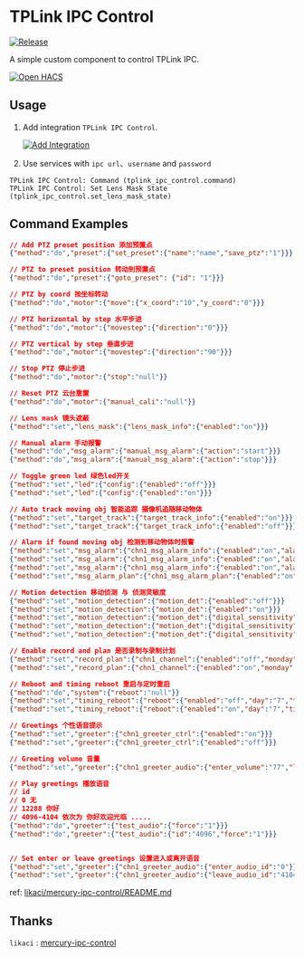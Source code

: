 # TPLink IPC Control

[![Release](https://img.shields.io/github/v/release/xiaodong-lx/tplink-ipc-control?display_name=tag)](https://github.com/xiaodong-lx/tplink-ipc-control/releases)


A simple custom component to control TPLink IPC.

[![Open HACS](https://my.home-assistant.io/badges/hacs_repository.svg)](https://my.home-assistant.io/redirect/hacs_repository/?owner=xiaodong-lx&repository=tplink-ipc-control&category=integration)

## Usage

1. Add integration `TPLink IPC Control`. 

    [![Add Integration](https://my.home-assistant.io/badges/config_flow_start.svg)](https://my.home-assistant.io/redirect/config_flow_start?domain=tplink_ipc_control)

2. Use services with `ipc url`、`username` and `password`
````
TPLink IPC Control: Command (tplink_ipc_control.command)
TPLink IPC Control: Set Lens Mask State (tplink_ipc_control.set_lens_mask_state)
````

## Command Examples

```json
// Add PTZ preset position 添加预置点
{"method":"do","preset":{"set_preset":{"name":"name","save_ptz":"1"}}}

// PTZ to preset position 转动到预置点
{"method":"do","preset":{"goto_preset": {"id": "1"}}}

// PTZ by coord 按坐标转动
{"method":"do","motor":{"move":{"x_coord":"10","y_coord":"0"}}}

// PTZ horizontal by step 水平步进
{"method":"do","motor":{"movestep":{"direction":"0"}}}

// PTZ vertical by step 垂直步进
{"method":"do","motor":{"movestep":{"direction":"90"}}}

// Stop PTZ 停止步进
{"method":"do","motor":{"stop":"null"}}

// Reset PTZ 云台重置
{"method":"do","motor":{"manual_cali":"null"}}

// Lens mask 镜头遮蔽
{"method":"set","lens_mask":{"lens_mask_info":{"enabled":"on"}}}

// Manual alarm 手动报警
{"method":"do","msg_alarm":{"manual_msg_alarm":{"action":"start"}}}
{"method":"do","msg_alarm":{"manual_msg_alarm":{"action":"stop"}}}

// Toggle green led 绿色led开关
{"method":"set","led":{"config":{"enabled":"off"}}}
{"method":"set","led":{"config":{"enabled":"on"}}}

// Auto track moving obj 智能追踪 摄像机追随移动物体
{"method":"set","target_track":{"target_track_info":{"enabled":"on"}}}
{"method":"set","target_track":{"target_track_info":{"enabled":"off"}}}

// Alarm if found moving obj 检测到移动物体时报警
{"method":"set","msg_alarm":{"chn1_msg_alarm_info":{"enabled":"on","alarm_type":"0","alarm_mode":["sound"]}}}
{"method":"set","msg_alarm":{"chn1_msg_alarm_info":{"enabled":"on","alarm_type":"0","alarm_mode":["light"]}}}
{"method":"set","msg_alarm":{"chn1_msg_alarm_info":{"enabled":"on","alarm_type":"0","alarm_mode":["sound","light"]}}}
{"method":"set","msg_alarm_plan":{"chn1_msg_alarm_plan":{"enabled":"on","alarm_plan_1":"0000-0000%2c127"}}}

// Motion detection 移动侦测 与 侦测灵敏度
{"method":"set","motion_detection":{"motion_det":{"enabled":"off"}}}
{"method":"set","motion_detection":{"motion_det":{"enabled":"on"}}}
{"method":"set","motion_detection":{"motion_det":{"digital_sensitivity":"20"}}}
{"method":"set","motion_detection":{"motion_det":{"digital_sensitivity":"50"}}}
{"method":"set","motion_detection":{"motion_det":{"digital_sensitivity":"80"}}}

// Enable record and plan 是否录制与录制计划
{"method":"set","record_plan":{"chn1_channel":{"enabled":"off","monday":"%5b%220000-2400%3a2%22%5d","tuesday":"%5b%220000-2400%3a2%22%5d","wednesday":"%5b%220000-2400%3a2%22%5d","thursday":"%5b%220000-2400%3a2%22%5d","friday":"%5b%220000-2400%3a2%22%5d","saturday":"%5b%220000-2400%3a2%22%5d","sunday":"%5b%220000-2400%3a2%22%5d"}}}
{"method":"set","record_plan":{"chn1_channel":{"enabled":"on","monday":"%5b%220000-2400%3a2%22%5d","tuesday":"%5b%220000-2400%3a2%22%5d","wednesday":"%5b%220000-2400%3a2%22%5d","thursday":"%5b%220000-2400%3a2%22%5d","friday":"%5b%220000-2400%3a2%22%5d","saturday":"%5b%220000-2400%3a2%22%5d","sunday":"%5b%220000-2400%3a2%22%5d"}}}

// Reboot and timing reboot 重启与定时重启
{"method":"do","system":{"reboot":"null"}}
{"method":"set","timing_reboot":{"reboot":{"enabled":"off","day":"7","time":"03%3a00%3a00"}}}
{"method":"set","timing_reboot":{"reboot":{"enabled":"on","day":"7","time":"03%3a00%3a00"}}}

// Greetings 个性语音提示
{"method":"set","greeter":{"chn1_greeter_ctrl":{"enabled":"on"}}}
{"method":"set","greeter":{"chn1_greeter_ctrl":{"enabled":"off"}}}

// Greeting volume 音量
{"method":"set","greeter":{"chn1_greeter_audio":{"enter_volume":"77","leave_volume":"77"}}}

// Play greetings 播放语音
// id
// 0 无
// 12288 你好
// 4096-4104 依次为 你好欢迎光临 ..... 
{"method":"do","greeter":{"test_audio":{"force":"1"}}} 
{"method":"do","greeter":{"test_audio":{"id":"4096","force":"1"}}} 


// Set enter or leave greetings 设置进入或离开语音
{"method":"set","greeter":{"chn1_greeter_audio":{"enter_audio_id":"0"}}}
{"method":"set","greeter":{"chn1_greeter_audio":{"leave_audio_id":"4104"}}}
```
ref: [likaci/mercury-ipc-control/README.md](https://raw.githubusercontent.com/likaci/mercury-ipc-control/bd72a9e195a88d490a6188d6888aeb9c729083b2/README.md)

## Thanks

`likaci` : [mercury-ipc-control](https://github.com/likaci/mercury-ipc-control)
